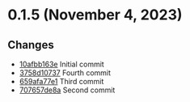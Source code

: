 # 0.1.5 (November 4, 2023)

## Changes

* [10afbb163e](https://github.com/foroozf001/cb-go-release-notes/commit/10afbb163ed50283d4264c5bd37b076274bb0205) Initial commit
* [3758d10737](https://github.com/foroozf001/cb-go-release-notes/commit/3758d1073762cc8baf590d867f1e6aabcda58f83) Fourth commit
* [659afa77e1](https://github.com/foroozf001/cb-go-release-notes/commit/659afa77e16e4c56fc52a65676c1f64deba90b5b) Third commit
* [707657de8a](https://github.com/foroozf001/cb-go-release-notes/commit/707657de8a033d8fd5d45ec44b19a07eed345b36) Second commit

